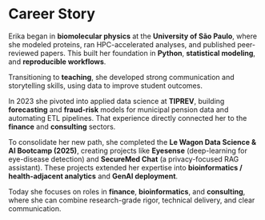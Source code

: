 # Career Story

Erika began in **biomolecular physics** at the **University of São Paulo**, where she modeled proteins, ran HPC-accelerated analyses, and published peer-reviewed papers.
This built her foundation in **Python**, **statistical modeling**, and **reproducible workflows**.

Transitioning to **teaching**, she developed strong communication and storytelling skills, using data to improve student outcomes.

In 2023 she pivoted into applied data science at **TIPREV**, building **forecasting** and **fraud-risk** models for municipal pension data and automating ETL pipelines.
That experience directly connected her to the **finance** and **consulting** sectors.

To consolidate her new path, she completed the **Le Wagon Data Science & AI Bootcamp (2025)**, creating projects like **Eyesense** (deep-learning for eye-disease detection) and **SecureMed Chat** (a privacy-focused RAG assistant).
These projects extended her expertise into **bioinformatics / health-adjacent analytics** and **GenAI deployment**.

Today she focuses on roles in **finance**, **bioinformatics**, and **consulting**, where she can combine research-grade rigor, technical delivery, and clear communication.
